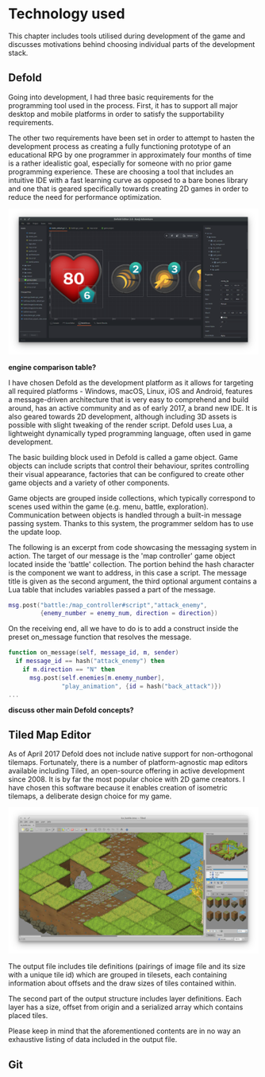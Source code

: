 # Technology used

This chapter includes tools utilised during development of the game and discusses motivations behind choosing individual parts of the development stack.

## Defold

Going into development, I had three basic requirements for the programming tool used in the process. First, it has to support all major desktop and mobile platforms in order to satisfy the supportability requirements.

The other two requirements have been set in order to attempt to hasten the development process as creating a fully functioning prototype of an educational RPG by one programmer in approximately four months of time is a rather idealistic goal, especially for someone with no prior game programming experience. These are choosing a tool that includes an intuitive IDE with a fast learning curve as opposed to a bare bones library and one that is geared specifically towards creating 2D games in order to reduce the need for performance optimization.

![Screenshot of Tiled Map Editor](images/defold.png)

**engine comparison table?**

I have chosen Defold as the development platform as it allows for targeting all required platforms - Windows, macOS, Linux, iOS and Android, features a message-driven architecture that is very easy to comprehend and build around, has an active community and as of early 2017, a brand new IDE. It is also geared towards 2D development, although including 3D assets is possible with slight tweaking of the render script. Defold uses Lua, a lightweight dynamically typed programming language, often used in game development.

The basic building block used in Defold is called a game object. Game objects can include scripts that control their behaviour, sprites controlling their visual appearance, factories that can be configured to create other game objects and a variety of other components.

Game objects are grouped inside collections, which typically correspond to scenes used within the game (e.g. menu, battle, exploration). Communication between objects is handled through a built-in message passing system. Thanks to this system, the programmer seldom has to use the update loop.

The following is an excerpt from code showcasing the messaging system in action. The target of our message is the 'map controller' game object located inside the 'battle' collection. The portion behind the hash character is the component we want to address, in this case a script. The message title is given as the second argument, the third optional argument contains a Lua table that includes variables passed a part of the message.

```Lua
msg.post("battle:/map_controller#script","attack_enemy",
         {enemy_number = enemy_num, direction = direction})

```

On the receiving end, all we have to do is to add a construct inside the preset on_message function that resolves the message.

```Lua
function on_message(self, message_id, m, sender)
  if message_id == hash("attack_enemy") then
    if m.direction == "N" then
      msg.post(self.enemies[m.enemy_number],
               "play_animation", {id = hash("back_attack")})
...

```

**discuss other main Defold concepts?**

## Tiled Map Editor

As of April 2017 Defold does not include native support for non-orthogonal tilemaps. Fortunately, there is a number of platform-agnostic map editors available including Tiled, an open-source offering in active development since 2008. It is by far the most popular choice with 2D game creators. I have chosen this software because it enables creation of isometric tilemaps, a deliberate design choice for my game.

![Screenshot of Tiled Map Editor](images/tiled.png)

The output file includes tile definitions (pairings of image file and its size with a unique tile id) which are grouped in tilesets, each containing information about offsets and the draw sizes of tiles contained within.

The second part of the output structure includes layer definitions. Each layer has a size, offset from origin and a serialized array which contains placed tiles.

Please keep in mind that the aforementioned contents are in no way an exhaustive listing of data included in the output file.

## Git
